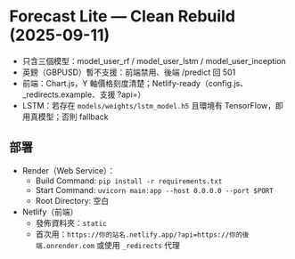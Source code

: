 # Forecast Lite — Clean Rebuild (2025-09-11)
- 只含三個模型：model_user_rf / model_user_lstm / model_user_inception
- 英鎊（GBPUSD）暫不支援：前端禁用、後端 /predict 回 501
- 前端：Chart.js，Y 軸價格刻度清楚；Netlify-ready（config.js、_redirects.example、支援 ?api=）
- LSTM：若存在 `models/weights/lstm_model.h5` 且環境有 TensorFlow，即用真模型；否則 fallback

## 部署
- Render（Web Service）：
  - Build Command: `pip install -r requirements.txt`
  - Start Command: `uvicorn main:app --host 0.0.0.0 --port $PORT`
  - Root Directory: 空白
- Netlify（前端）
  - 發佈資料夾：`static`
  - 首次用：`https://你的站名.netlify.app/?api=https://你的後端.onrender.com` 或使用 `_redirects` 代理
